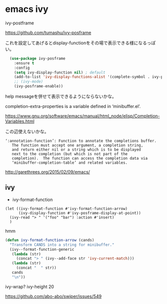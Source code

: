 # emacs ivy

ivy-postframe

https://github.com/tumashu/ivy-posframe

これを設定してあげるとdisplay-functionをその場で表示できる様になるっぽい。

```lisp
  (use-package ivy-posframe
    :ensure t
    :config
    (setq ivy-display-function nil) ; default
    (add-to-list 'ivy-display-functions-alist '(complete-symbol . ivy-posframe-display-at-point))
    ;; (ivy-mode)
    (ivy-posframe-enable))
```

help messageを併せて表示できるようにならないかな。

completion-extra-properties is a variable defined in ‘minibuffer.el’.

https://www.gnu.org/software/emacs/manual/html_node/elisp/Completion-Variables.html

この辺使えないかな。

```
‘:annotation-function’: Function to annotate the completions buffer.
   The function must accept one argument, a completion string,
   and return either nil or a string which is to be displayed
   next to the completion (but which is not part of the
   completion).  The function can access the completion data via
   ‘minibuffer-completion-table’ and related variables.
```

http://garethrees.org/2015/02/09/emacs/

## ivy

- ivy-format-function

```
(let ((ivy-format-function #'ivy-format-function-arrow)
      (ivy-display-function #'ivy-posframe-display-at-point))
  (ivy-read "> " '("foo" "bar") :action #'insert)
  )
```

hmm

```lisp
(defun ivy-format-function-arrow (cands)
  "Transform CANDS into a string for minibuffer."
  (ivy--format-function-generic
   (lambda (str)
     (concat "> " (ivy--add-face str 'ivy-current-match)))
   (lambda (str)
     (concat "  " str))
   cands
   "\n"))
```

ivy-wrap?
ivy-height 20

https://github.com/abo-abo/swiper/issues/549
